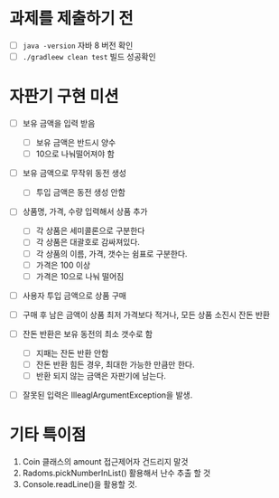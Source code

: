 # 과제를 제출하기 전

- [ ] `java -version` 자바 8 버전 확인
- [ ] `./gradleew clean test` 빌드 성공확인

# 자판기 구현 미션

- [ ] 보유 금액을 입력 받음
  - [ ] 보유 금액은 반드시 양수
  - [ ] 10으로 나눠떨어져야 함
  
- [ ] 보유 금액으로 무작위 동전 생성
  - [ ] 투입 금액은 동전 생성 안함
- [ ] 상품명, 가격, 수량 입력해서 상품 추가
  - [ ] 각 상품은 세미콜론으로 구분한다
  - [ ] 각 상품은 대괄호로 감싸져있다.
  - [ ] 각 상품의 이름, 가격, 갯수는 쉼표로 구분한다.
  - [ ] 가격은 100 이상
  - [ ] 가격은 10으로 나눠 떨어짐
- [ ] 사용자 투입 금액으로 상품 구매
- [ ] 구매 후 남은 금액이 상품 최저 가격보다 적거나, 모든 상품 소진시 잔돈 반환
- [ ] 잔돈 반환은 보유 동전의 최소 갯수로 함
  - [ ] 지패는 잔돈 반환 안함
  - [ ] 잔돈 반환 힘든 경우, 최대한 가능한 만큼만 한다.
  - [ ] 반환 되지 않는 금액은 자판기에 남는다.
- [ ] 잘못된 입력은 IlleaglArgumentException을 발생.



# 기타 특이점

1. Coin 클래스의 amount 접근제어자 건드리지 말것
2. Radoms.pickNumberInList() 활용해서 난수 추출 할 것
3. Console.readLine()을 활용할 것.

